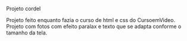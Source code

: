 Projeto cordel 

Projeto feito enquanto fazia o curso de html e css do CursoemVideo.
Projeto com fotos com efeito paralax e texto que se adapta conforme o tamanho da tela.
